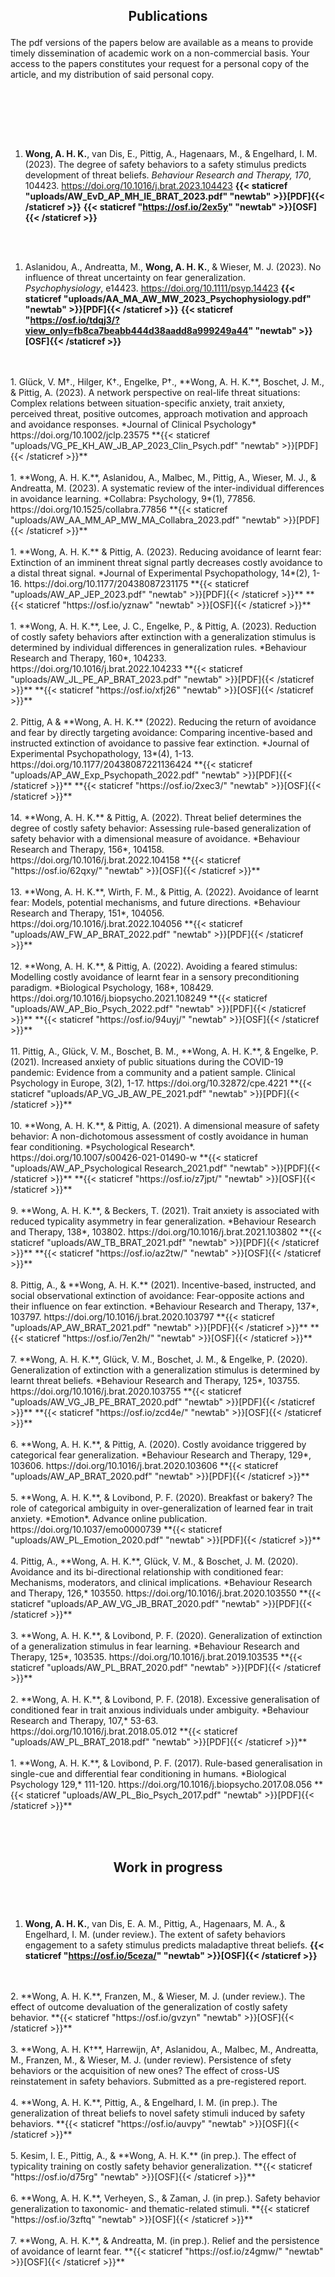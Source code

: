 ## **<p style="text-align: center;">Publications</p>**

The pdf versions of the papers below are available as a means to provide timely dissemination of academic work on a non-commercial basis. Your access to the papers constitutes your request for a personal copy of the article, and my distribution of said personal copy.

<br/><br/>

<br/><br/>
1. **Wong, A. H. K.**, van Dis, E., Pittig, A., Hagenaars, M., & Engelhard, I. M. (2023). The degree of safety behaviors to a safety stimulus predicts development of threat beliefs. *Behaviour Research and Therapy, 170*, 104423. https://doi.org/10.1016/j.brat.2023.104423 **{{< staticref "uploads/AW_EvD_AP_MH_IE_BRAT_2023.pdf" "newtab" >}}[PDF]{{< /staticref >}}** **{{< staticref "https://osf.io/2ex5y" "newtab" >}}[OSF]{{< /staticref >}}**    
<br/>
<br/>

1. Aslanidou, A., Andreatta, M., **Wong, A. H. K.**, & Wieser, M. J. (2023). No influence of threat uncertainty on fear generalization. *Psychophysiology*, e14423. https://doi.org/10.1111/psyp.14423 **{{< staticref "uploads/AA_MA_AW_MW_2023_Psychophysiology.pdf" "newtab" >}}[PDF]{{< /staticref >}}** **{{< staticref "https://osf.io/tdqj3/?view_only=fb8ca7beabb444d38aadd8a999249a44" "newtab" >}}[OSF]{{< /staticref >}}**    
<br/>
<br/>
1. Glück, V. M†., Hilger, K†., Engelke, P†., **Wong, A. H. K.**, Boschet, J. M., & Pittig, A. (2023). A network perspective on real-life threat situations: Complex relations between situation-specific anxiety, trait anxiety, perceived threat, positive outcomes, approach motivation and approach and avoidance responses. *Journal of Clinical Psychology* https://doi.org/10.1002/jclp.23575 **{{< staticref "uploads/VG_PE_KH_AW_JB_AP_2023_Clin_Psych.pdf" "newtab" >}}[PDF]{{< /staticref >}}**
<br/>
<br/>
1. **Wong, A. H. K.**, Aslanidou, A., Malbec, M., Pittig, A., Wieser, M. J., & Andreatta, M. (2023). A systematic review of the inter-individual differences in avoidance learning. *Collabra: Psychology, 9*(1), 77856. https://doi.org/10.1525/collabra.77856 **{{< staticref "uploads/AW_AA_MM_AP_MW_MA_Collabra_2023.pdf" "newtab" >}}[PDF]{{< /staticref >}}**
<br/>
<br/>
1. **Wong, A. H. K.** & Pittig, A. (2023). Reducing avoidance of learnt fear: Extinction of an imminent threat signal partly decreases costly avoidance to a distal threat signal. *Journal of Experimental Psychopathology, 14*(2), 1-16. https://doi.org/10.1177/20438087231175  **{{< staticref "uploads/AW_AP_JEP_2023.pdf" "newtab" >}}[PDF]{{< /staticref >}}** **{{< staticref "https://osf.io/yznaw" "newtab" >}}[OSF]{{< /staticref >}}**
<br/>
<br/>
1.  **Wong, A. H. K.**, Lee, J. C., Engelke, P., & Pittig, A. (2023). Reduction of costly safety behaviors after extinction with a generalization stimulus is determined by individual differences in generalization rules. *Behaviour Research and Therapy, 160*, 104233. https://doi.org/10.1016/j.brat.2022.104233  **{{< staticref "uploads/AW_JL_PE_AP_BRAT_2023.pdf" "newtab" >}}[PDF]{{< /staticref >}}** **{{< staticref "https://osf.io/xfj26" "newtab" >}}[OSF]{{< /staticref >}}**
<br/>
<br/>
2.  Pittig, A & **Wong, A. H. K.** (2022). Reducing the return of avoidance and fear by directly targeting avoidance: Comparing incentive-based and instructed extinction of avoidance to passive fear extinction. *Journal of Experimental Psychopathology, 13*(4), 1-13. https://doi.org/10.1177/20438087221136424  **{{< staticref "uploads/AP_AW_Exp_Psychopath_2022.pdf" "newtab" >}}[PDF]{{< /staticref >}}** **{{< staticref "https://osf.io/2xec3/" "newtab" >}}[OSF]{{< /staticref >}}**
<br/>
<br/>
14.  **Wong, A. H. K.** & Pittig, A. (2022). Threat belief determines the degree of costly safety behavior: Assessing rule-based generalization of safety behavior with a dimensional measure of avoidance. *Behaviour Research and Therapy, 156*, 104158. https://doi.org/10.1016/j.brat.2022.104158  **{{< staticref "https://osf.io/62qxy/" "newtab" >}}[OSF]{{< /staticref >}}**
<br/>
<br/>
13.  **Wong, A. H. K.**, Wirth, F. M., & Pittig, A. (2022). Avoidance of learnt fear: Models, potential mechanisms, and future directions. *Behaviour Research and Therapy, 151*, 104056. https://doi.org/10.1016/j.brat.2022.104056  **{{< staticref "uploads/AW_FW_AP_BRAT_2022.pdf" "newtab" >}}[PDF]{{< /staticref >}}**
<br/>
<br/>
12.  **Wong, A. H. K.**, & Pittig, A. (2022).  Avoiding a feared stimulus: Modelling costly avoidance of learnt fear in a sensory preconditioning paradigm. *Biological Psychology, 168*, 108429. https://doi.org/10.1016/j.biopsycho.2021.108249 **{{< staticref "uploads/AW_AP_Bio_Psych_2022.pdf" "newtab" >}}[PDF]{{< /staticref >}}**  **{{< staticref "https://osf.io/94uyj/" "newtab" >}}[OSF]{{< /staticref >}}**
<br/>
<br/>
11.  Pittig, A., Glück, V. M., Boschet, B. M., **Wong, A. H. K.**, & Engelke, P. (2021). Increased anxiety of public situations during the COVID-19 pandemic: Evidence from a community and a patient sample. Clinical Psychology in Europe, 3(2), 1-17. https://doi.org/10.32872/cpe.4221 **{{< staticref "uploads/AP_VG_JB_AW_PE_2021.pdf" "newtab" >}}[PDF]{{< /staticref >}}**
<br/>
<br/>
10.  **Wong, A. H. K.**, & Pittig, A. (2021). A dimensional measure of safety behavior: A non-dichotomous assessment of costly avoidance in human fear conditioning. *Psychological Research*. https://doi.org/10.1007/s00426-021-01490-w **{{< staticref "uploads/AW_AP_Psychological Research_2021.pdf" "newtab" >}}[PDF]{{< /staticref >}}**  **{{< staticref "https://osf.io/z7jpt/" "newtab" >}}[OSF]{{< /staticref >}}**
<br/>
<br/>
9.  **Wong, A. H. K.**, & Beckers, T. (2021). Trait anxiety is associated with reduced typicality asymmetry in fear generalization. *Behaviour Research and Therapy, 138*, 103802. https://doi.org/10.1016/j.brat.2021.103802 **{{< staticref "uploads/AW_TB_BRAT_2021.pdf" "newtab" >}}[PDF]{{< /staticref >}}** **{{< staticref "https://osf.io/az2tw/" "newtab" >}}[OSF]{{< /staticref >}}**
<br/>
<br/>
8.  Pittig, A., & **Wong, A. H. K.** (2021). Incentive-based, instructed, and social observational extinction of avoidance: Fear-opposite actions and their influence on fear extinction. *Behaviour Research and Therapy, 137*, 103797. https://doi.org/10.1016/j.brat.2020.103797 **{{< staticref "uploads/AP_AW_BRAT_2021.pdf" "newtab" >}}[PDF]{{< /staticref >}}** **{{< staticref "https://osf.io/7en2h/" "newtab" >}}[OSF]{{< /staticref >}}**
<br/>
<br/>
7.  **Wong, A. H. K.**, Glück, V. M., Boschet, J. M., & Engelke, P. (2020). Generalization of extinction with a generalization stimulus is determined by learnt threat beliefs. *Behaviour Research and Therapy, 125*, 103755. https://doi.org/10.1016/j.brat.2020.103755 **{{< staticref "uploads/AW_VG_JB_PE_BRAT_2020.pdf" "newtab" >}}[PDF]{{< /staticref >}}** **{{< staticref "https://osf.io/zcd4e/" "newtab" >}}[OSF]{{< /staticref >}}**
<br/>
<br/>
6.  **Wong, A. H. K.**, & Pittig, A. (2020). Costly avoidance triggered by categorical fear generalization. *Behaviour Research and Therapy, 129*, 103606. https://doi.org/10.1016/j.brat.2020.103606 **{{< staticref "uploads/AW_AP_BRAT_2020.pdf" "newtab" >}}[PDF]{{< /staticref >}}**
<br/>
<br/>
5.  **Wong, A. H. K.**, & Lovibond, P. F. (2020).  Breakfast or bakery? The role of categorical ambiguity in over-generalization of learned fear in trait anxiety. *Emotion*. Advance online publication. https://doi.org/10.1037/emo0000739 **{{< staticref "uploads/AW_PL_Emotion_2020.pdf" "newtab" >}}[PDF]{{< /staticref >}}**
<br/>
<br/>
4.  Pittig, A., **Wong, A. H. K.**, Glück, V. M., & Boschet, J. M. (2020). Avoidance and its bi-directional relationship with conditioned fear: Mechanisms, moderators, and clinical implications. *Behaviour Research and Therapy, 126,* 103550. https://doi.org/10.1016/j.brat.2020.103550 **{{< staticref "uploads/AP_AW_VG_JB_BRAT_2020.pdf" "newtab" >}}[PDF]{{< /staticref >}}**
<br/>
<br/>
3.  **Wong, A. H. K.**, & Lovibond, P. F. (2020). Generalization of extinction of a generalization stimulus in fear learning. *Behaviour Research and Therapy, 125*, 103535. https://doi.org/10.1016/j.brat.2019.103535 **{{< staticref "uploads/AW_PL_BRAT_2020.pdf" "newtab" >}}[PDF]{{< /staticref >}}**
<br/>
<br/>
2.  **Wong, A. H. K.**, & Lovibond, P. F. (2018). Excessive generalisation of conditioned fear in trait anxious individuals under ambiguity. *Behaviour Research and Therapy, 107,* 53-63. https://doi.org/10.1016/j.brat.2018.05.012 **{{< staticref "uploads/AW_PL_BRAT_2018.pdf" "newtab" >}}[PDF]{{< /staticref >}}**
<br/>
<br/>
1.  **Wong, A. H. K.**, & Lovibond, P. F. (2017). Rule-based generalisation in single-cue and differential fear conditioning in humans. *Biological Psychology 129,* 111-120. https://doi.org/10.1016/j.biopsycho.2017.08.056 **{{< staticref "uploads/AW_PL_Bio_Psych_2017.pdf" "newtab" >}}[PDF]{{< /staticref >}}**


<br/><br/>
## **<p style="text-align: center;">Work in progress</p>**
<br/><br/>

1.  **Wong, A. H. K.**, van Dis, E. A. M., Pittig, A., Hagenaars, M. A., & Engelhard, I. M. (under review.). The extent of safety behaviors engagement to a safety stimulus predicts maladaptive threat beliefs. **{{< staticref "https://osf.io/5ceza/" "newtab" >}}[OSF]{{< /staticref >}}**   
<br/>
<br/>
2. **Wong, A. H. K.**, Franzen, M., & Wieser, M. J. (under review.). The effect of outcome devaluation of the generalization of costly safety behavior. **{{< staticref "https://osf.io/gvzyn" "newtab" >}}[OSF]{{< /staticref >}}**
<br/>
<br/>
3. **Wong, A. H. K†**, Harrewijn, A†, Aslanidou, A., Malbec, M., Andreatta, M., Franzen, M., & Wieser, M. J. (under review). Persistence of sfety behaviors or the acquisition of new ones? The effect of cross-US reinstatement in safety behaviors. Submitted as a pre-registered report.
<br/>
<br/>
4. **Wong, A. H. K.**, Pittig, A., & Engelhard, I. M. (in prep.). The generalization of threat beliefs to novel safety stimuli induced by safety behaviors. **{{< staticref "https://osf.io/auvpy" "newtab" >}}[OSF]{{< /staticref >}}**
<br/>
<br/>
5. Kesim, I. E., Pittig, A., & **Wong, A. H. K.** (in prep.). The effect of typicality training on costly safety behavior generalization. **{{< staticref "https://osf.io/d75rg" "newtab" >}}[OSF]{{< /staticref >}}**
<br/>
<br/>
6. **Wong, A. H. K.**, Verheyen, S., & Zaman, J. (in prep.). Safety behavior generalization to taxonomic- and thematic-related stimuli. **{{< staticref "https://osf.io/3zftq" "newtab" >}}[OSF]{{< /staticref >}}**
<br/>
<br/>
7. **Wong, A. H. K.**, & Andreatta, M. (in prep.). Relief and the persistence of avoidance of learnt fear. **{{< staticref "https://osf.io/z4gmw/" "newtab" >}}[OSF]{{< /staticref >}}**



<br/><br/>

